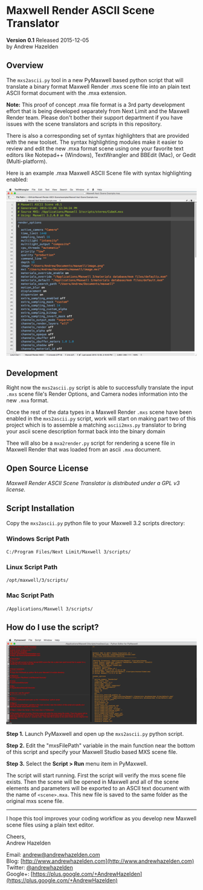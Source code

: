 # Maxwell Render ASCII Scene Translator #
**Version 0.1** Released 2015-12-05  
by Andrew Hazelden  

## Overview ##

The `mxs2ascii.py` tool in a new PyMaxwell based python script that will translate a binary format Maxwell Render .mxs scene file into an plain text ASCII format document with the .mxa extension.

**Note:** This proof of concept .mxa file format is a 3rd party development effort that is being developed separately from Next Limit and the Maxwell Render team. Please don't bother their support department if you have issues with the scene translators and scripts in this repository.

There is also a corresponding set of syntax highlighters that are provided with the new toolset. The syntax highlighting modules make it easier to review and edit the new .mxa format scene using one your favorite text editors like Notepad++ (Windows), TextWrangler and BBEdit (Mac), or Gedit (Multi-platform).

Here is an example .mxa Maxwell ASCII Scene file with syntax highlighting enabled:

![This is a sample mxa file that has syntax highlighting](images/mxa_syntax_highlighting.png)

## Development ##

Right now the `mxs2ascii.py` script is able to successfully translate the input `.mxs` scene file's Render Options, and Camera nodes information into the new `.mxa` format.

Once the rest of the data types in a Maxwell Render `.mxs` scene have been enabled in the `mxs2ascii.py` script, work will start on making part two of this project which is to assemble a matching `ascii2mxs.py` translator to bring your ascii scene description format back into the binary domain

Thee will also be a `mxa2render.py` script for rendering a scene file in Maxwell Render that was loaded from an ascii `.mxa` document.

## Open Source License ##

*Maxwell Render ASCII Scene Translator is distributed under a GPL v3 license.*

## Script Installation ##

Copy the `mxs2ascii.py` python file to your Maxwell 3.2 scripts directory:

### Windows Script Path ###

    C:/Program Files/Next Limit/Maxwell 3/scripts/

### Linux Script Path ###

    /opt/maxwell/3/scripts/

### Mac Script Path ###

    /Applications/Maxwell 3/scripts/


## How do I use the script? ##

![Loading the mxs2ascii.py script in PyMaxwell](images/pymaxwell_view.png)

**Step 1.** Launch PyMaxwell and open up the `mxs2ascii.py` python script.

**Step 2.** Edit the "mxsFilePath" variable in the main function near the bottom of this script and specify your Maxwell Studio based MXS scene file.

**Step 3.** Select the **Script > Run** menu item in PyMaxwell.

The script will start running. First the script will verify the mxs scene file exists. Then the scene will be opened in Maxwell and all of the scene elements and parameters will be exported to an ASCII text document with the name of `<scene>.mxa`. This new file is saved to the same folder as the original mxs scene file.



* * *

I hope this tool improves your coding workflow as you develop new Maxwell scene files using a plain text editor.

Cheers,  
Andrew Hazelden

Email: [andrew@andrewhazelden.com](mailto:andrew@andrewhazelden.com)   
Blog: [http://www.andrewhazelden.com](http://www.andrewhazelden.com)  
Twitter: [@andrewhazelden](https://twitter.com/andrewhazelden)  
Google+: [https://plus.google.com/+AndrewHazelden](https://plus.google.com/+AndrewHazelden)

